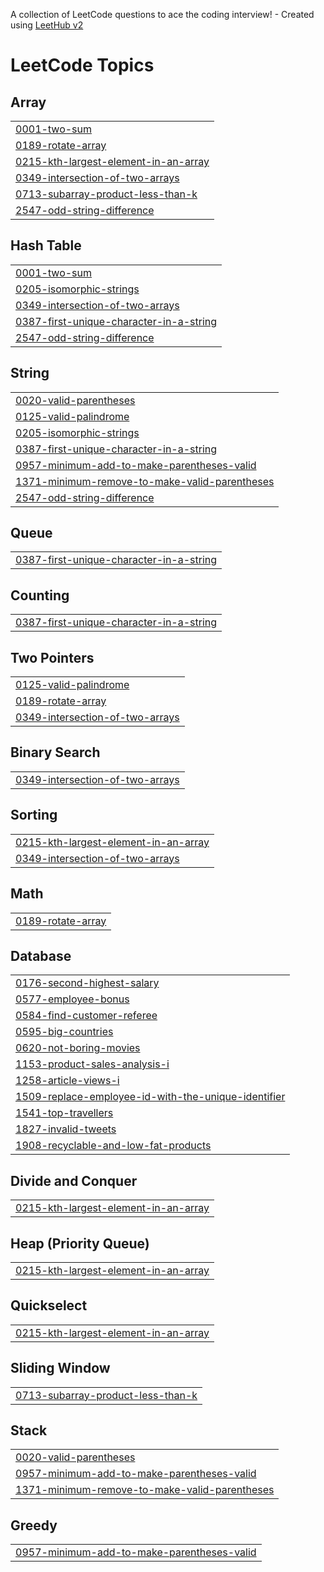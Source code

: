 A collection of LeetCode questions to ace the coding interview! - Created using [LeetHub v2](https://github.com/arunbhardwaj/LeetHub-2.0)
<!---LeetCode Topics Start-->
# LeetCode Topics
## Array
|  |
| ------- |
| [0001-two-sum](https://github.com/JeevanReddyChadarla/DataStructures/tree/master/0001-two-sum) |
| [0189-rotate-array](https://github.com/JeevanReddyChadarla/DataStructures/tree/master/0189-rotate-array) |
| [0215-kth-largest-element-in-an-array](https://github.com/JeevanReddyChadarla/DataStructures/tree/master/0215-kth-largest-element-in-an-array) |
| [0349-intersection-of-two-arrays](https://github.com/JeevanReddyChadarla/DataStructures/tree/master/0349-intersection-of-two-arrays) |
| [0713-subarray-product-less-than-k](https://github.com/JeevanReddyChadarla/DataStructures/tree/master/0713-subarray-product-less-than-k) |
| [2547-odd-string-difference](https://github.com/JeevanReddyChadarla/DataStructures/tree/master/2547-odd-string-difference) |
## Hash Table
|  |
| ------- |
| [0001-two-sum](https://github.com/JeevanReddyChadarla/DataStructures/tree/master/0001-two-sum) |
| [0205-isomorphic-strings](https://github.com/JeevanReddyChadarla/DataStructures/tree/master/0205-isomorphic-strings) |
| [0349-intersection-of-two-arrays](https://github.com/JeevanReddyChadarla/DataStructures/tree/master/0349-intersection-of-two-arrays) |
| [0387-first-unique-character-in-a-string](https://github.com/JeevanReddyChadarla/DataStructures/tree/master/0387-first-unique-character-in-a-string) |
| [2547-odd-string-difference](https://github.com/JeevanReddyChadarla/DataStructures/tree/master/2547-odd-string-difference) |
## String
|  |
| ------- |
| [0020-valid-parentheses](https://github.com/JeevanReddyChadarla/DataStructures/tree/master/0020-valid-parentheses) |
| [0125-valid-palindrome](https://github.com/JeevanReddyChadarla/DataStructures/tree/master/0125-valid-palindrome) |
| [0205-isomorphic-strings](https://github.com/JeevanReddyChadarla/DataStructures/tree/master/0205-isomorphic-strings) |
| [0387-first-unique-character-in-a-string](https://github.com/JeevanReddyChadarla/DataStructures/tree/master/0387-first-unique-character-in-a-string) |
| [0957-minimum-add-to-make-parentheses-valid](https://github.com/JeevanReddyChadarla/DataStructures/tree/master/0957-minimum-add-to-make-parentheses-valid) |
| [1371-minimum-remove-to-make-valid-parentheses](https://github.com/JeevanReddyChadarla/DataStructures/tree/master/1371-minimum-remove-to-make-valid-parentheses) |
| [2547-odd-string-difference](https://github.com/JeevanReddyChadarla/DataStructures/tree/master/2547-odd-string-difference) |
## Queue
|  |
| ------- |
| [0387-first-unique-character-in-a-string](https://github.com/JeevanReddyChadarla/DataStructures/tree/master/0387-first-unique-character-in-a-string) |
## Counting
|  |
| ------- |
| [0387-first-unique-character-in-a-string](https://github.com/JeevanReddyChadarla/DataStructures/tree/master/0387-first-unique-character-in-a-string) |
## Two Pointers
|  |
| ------- |
| [0125-valid-palindrome](https://github.com/JeevanReddyChadarla/DataStructures/tree/master/0125-valid-palindrome) |
| [0189-rotate-array](https://github.com/JeevanReddyChadarla/DataStructures/tree/master/0189-rotate-array) |
| [0349-intersection-of-two-arrays](https://github.com/JeevanReddyChadarla/DataStructures/tree/master/0349-intersection-of-two-arrays) |
## Binary Search
|  |
| ------- |
| [0349-intersection-of-two-arrays](https://github.com/JeevanReddyChadarla/DataStructures/tree/master/0349-intersection-of-two-arrays) |
## Sorting
|  |
| ------- |
| [0215-kth-largest-element-in-an-array](https://github.com/JeevanReddyChadarla/DataStructures/tree/master/0215-kth-largest-element-in-an-array) |
| [0349-intersection-of-two-arrays](https://github.com/JeevanReddyChadarla/DataStructures/tree/master/0349-intersection-of-two-arrays) |
## Math
|  |
| ------- |
| [0189-rotate-array](https://github.com/JeevanReddyChadarla/DataStructures/tree/master/0189-rotate-array) |
## Database
|  |
| ------- |
| [0176-second-highest-salary](https://github.com/JeevanReddyChadarla/DataStructures/tree/master/0176-second-highest-salary) |
| [0577-employee-bonus](https://github.com/JeevanReddyChadarla/DataStructures/tree/master/0577-employee-bonus) |
| [0584-find-customer-referee](https://github.com/JeevanReddyChadarla/DataStructures/tree/master/0584-find-customer-referee) |
| [0595-big-countries](https://github.com/JeevanReddyChadarla/DataStructures/tree/master/0595-big-countries) |
| [0620-not-boring-movies](https://github.com/JeevanReddyChadarla/DataStructures/tree/master/0620-not-boring-movies) |
| [1153-product-sales-analysis-i](https://github.com/JeevanReddyChadarla/DataStructures/tree/master/1153-product-sales-analysis-i) |
| [1258-article-views-i](https://github.com/JeevanReddyChadarla/DataStructures/tree/master/1258-article-views-i) |
| [1509-replace-employee-id-with-the-unique-identifier](https://github.com/JeevanReddyChadarla/DataStructures/tree/master/1509-replace-employee-id-with-the-unique-identifier) |
| [1541-top-travellers](https://github.com/JeevanReddyChadarla/DataStructures/tree/master/1541-top-travellers) |
| [1827-invalid-tweets](https://github.com/JeevanReddyChadarla/DataStructures/tree/master/1827-invalid-tweets) |
| [1908-recyclable-and-low-fat-products](https://github.com/JeevanReddyChadarla/DataStructures/tree/master/1908-recyclable-and-low-fat-products) |
## Divide and Conquer
|  |
| ------- |
| [0215-kth-largest-element-in-an-array](https://github.com/JeevanReddyChadarla/DataStructures/tree/master/0215-kth-largest-element-in-an-array) |
## Heap (Priority Queue)
|  |
| ------- |
| [0215-kth-largest-element-in-an-array](https://github.com/JeevanReddyChadarla/DataStructures/tree/master/0215-kth-largest-element-in-an-array) |
## Quickselect
|  |
| ------- |
| [0215-kth-largest-element-in-an-array](https://github.com/JeevanReddyChadarla/DataStructures/tree/master/0215-kth-largest-element-in-an-array) |
## Sliding Window
|  |
| ------- |
| [0713-subarray-product-less-than-k](https://github.com/JeevanReddyChadarla/DataStructures/tree/master/0713-subarray-product-less-than-k) |
## Stack
|  |
| ------- |
| [0020-valid-parentheses](https://github.com/JeevanReddyChadarla/DataStructures/tree/master/0020-valid-parentheses) |
| [0957-minimum-add-to-make-parentheses-valid](https://github.com/JeevanReddyChadarla/DataStructures/tree/master/0957-minimum-add-to-make-parentheses-valid) |
| [1371-minimum-remove-to-make-valid-parentheses](https://github.com/JeevanReddyChadarla/DataStructures/tree/master/1371-minimum-remove-to-make-valid-parentheses) |
## Greedy
|  |
| ------- |
| [0957-minimum-add-to-make-parentheses-valid](https://github.com/JeevanReddyChadarla/DataStructures/tree/master/0957-minimum-add-to-make-parentheses-valid) |
<!---LeetCode Topics End-->